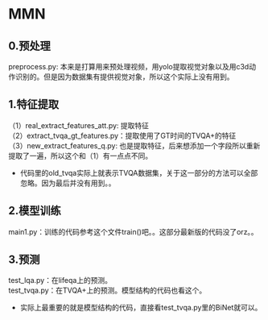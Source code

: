 # MMN

## 0.预处理
preprocess.py: 本来是打算用来预处理视频，用yolo提取视觉对象以及用c3d动作识别的。但是因为数据集有提供视觉对象，所以这个实际上没有用到。   

## 1.特征提取
（1）real_extract_features_att.py: 提取特征     
（2）extract_tvqa_gt_features.py：提取使用了GT时间的TVQA+的特征      
（3）new_extract_features_q.py: 也是提取特征，后来想添加一个字段所以重新提取了一遍，所以这个和（1）有一点点不同。    
  
* 代码里的old_tvqa实际上就表示TVQA数据集，关于这一部分的方法可以全部忽略。因为最后并没有用到。。  

## 2.模型训练
main1.py：训练的代码参考这个文件train()吧。。这部分最新版的代码没了orz。。   

## 3.预测
test_lqa.py：在lifeqa上的预测。    
test_tvqa.py：在TVQA+上的预测。模型结构的代码也看这个。  

* 实际上最重要的就是模型结构的代码，直接看test_tvqa.py里的BiNet就可以。

